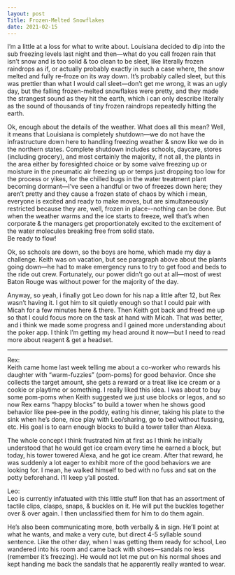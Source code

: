 ```yaml
---
layout: post
Title: Frozen-Melted Snowflakes
date: 2021-02-15
---
```


I’m a little at a loss for what to write about.  Louisiana decided to dip into the sub freezing levels last night and then—what do you call frozen rain that isn’t snow and is too solid & too clean to be sleet, like literally frozen raindrops as if, or actually probably exactly in such a case where, the snow melted and fully re-froze on its way down.  It’s probably called sleet, but this was prettier than what I would call sleet—don’t get me wrong, it was an ugly day, but the falling frozen-melted snowflakes were pretty, and they made the strangest sound as they hit the earth, which i can only describe literally as the sound of thousands of tiny frozen raindrops repeatedly hitting the earth.  

Ok, enough about the details of the weather.  What does all this mean?  Well, it means that Louisiana is completely shutdown—we do not have the infrastructure down here to handling freezing weather & snow like we do in the northern states.  Complete shutdown includes schools, daycare, stores (including grocery), and most certainly the majority, if not all, the plants in the area either by foresighted choice or by some valve freezing up or moisture in the pneumatic air freezing up or temps just dropping too low for the process or yikes, for the chilled bugs in the water treatment plant becoming dormant—I’ve seen a handful or two of freezes down here; they aren’t pretty and they cause a frozen state of chaos by which i mean, everyone is excited and ready to make moves, but are simultaneously restricted because they are, well, frozen in place--nothing can be done.  But when the weather warms and the ice starts to freeze, well that’s when corporate & the managers get proportionately excited to the excitement of the water molecules breaking free from solid state.  
Be ready to flow!

Ok, so schools are down, so the boys are home, which made my day a challenge.  Keith was on vacation, but see paragraph above about the plants going down—he had to make emergency runs to try to get food and beds to the ride out crew.  Fortunately, our power didn’t go out at all—most of west Baton Rouge was without power for the majority of the day.  

Anyway, so yeah, i finally got Leo down for his nap a little after 12, but Rex wasn’t having it.  I got him to sit quietly enough so that I could pair with Micah for a few minutes here & there.  Then Keith got back and freed me up so that I could focus more on the task at hand with Micah.  That was better, and i think we made some progress and I gained more understanding about the poker app.  I think I’m getting my head around it now—but I need to read more about reagent & get a headset.

***

Rex:  
Keith came home last week telling me about a co-worker who rewards his daughter with “warm-fuzzies” (pom-poms) for good behavior.  Once she collects the target amount, she gets a reward or a treat like ice cream or a cookie or playtime or something.  I really liked this idea.  I was about to buy some pom-poms when Keith suggested we just use blocks or legos, and so now Rex earns “happy blocks” to build a tower when he shows good behavior like pee-pee in the poddy, eating his dinner, taking his plate to the sink when he’s done, nice play with Leo/sharing, go to bed without fussing, etc.  His goal is to earn enough blocks to build a tower taller than Alexa.

The whole concept i think frustrated him at first as I think he initially understood that he would get ice cream every time he earned a block, but today, his tower towered Alexa, and he got ice cream.  After that reward, he was suddenly a lot eager to exhibit more of the good behaviors we are looking for.  I mean, he walked himself to bed with no fuss and sat on the potty beforehand.  I’ll keep y’all posted.

Leo:  
Leo is currently infatuated with this little stuff lion that has an assortment of tactile clips, clasps, snaps, & buckles on it.  He will put the buckles together over & over again.  I then unclassified them for him to do them again.  

He’s also been communicating more, both verbally & in sign.  He’ll point at what he wants, and make a very cute, but direct 4-5 syllable sound sentence.  Like the other day, when I was getting them ready for school, Leo wandered into his room and came back with shoes—sandals no less (remember it’s freezing).  He would not let me put on his normal shoes and kept handing me back the sandals that he apparently really wanted to wear.

